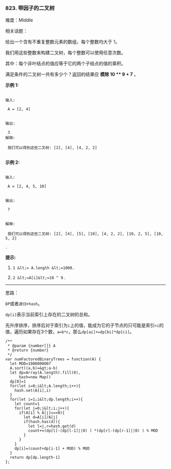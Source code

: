 ### 823. 带因子的二叉树

难度：Middle

相关话题：

给出一个含有不重复整数元素的数组，每个整数均大于 1。



我们用这些整数来构建二叉树，每个整数可以使用任意次数。



其中：每个非叶结点的值应等于它的两个子结点的值的乘积。



满足条件的二叉树一共有多少个？返回的结果应 **模除 10 ** 9 + 7** 。







 **示例 1:** 





```

输入:

 A = [2, 4]


输出:

 3
解释:

 我们可以得到这些二叉树: [2], [4], [4, 2, 2]


```

 **示例 2:** 





```

输入:

 A = [2, 4, 5, 10]


输出:

 7


解释:

 我们可以得到这些二叉树: [2], [4], [5], [10], [4, 2, 2], [10, 2, 5], [10, 5, 2]

.
```





 **提示:** 





1.  `1 &lt;= A.length &lt;=1000.` 

2.  `2 &lt;=A[i]&lt;=10 ^ 9` .






-----

思路：

`DP`或者`递归+hash`。

`dp[i]`表示当前索引上存在的二叉树的总和。

先升序排序，排序后对于索引为`i`上的值，能成为它的子节点的只可能是索引`<i`的值，遍历如果存在3个数，`a=b*c`，那么`dp[ai]+=dp[bi]*dp[ci]`。


```
/**
 * @param {number[]} A
 * @return {number}
 */
var numFactoredBinaryTrees = function(A) {
  let MOD=1000000007
  A.sort((a,b)=&gt;a-b)
  let dp=Array(A.length).fill(0),
      hash=new Map()
  dp[0]=1
  for(let i=0;i&lt;A.length;i++){
    hash.set(A[i],i)
  }
  for(let i=1;i&lt;dp.length;i++){
    let count=1
    for(let j=0;j&lt;i;j++){
      if(A[i] % A[j]===0){
        let d=A[i]/A[j]
        if(hash.has(d)){
          let l=j,r=hash.get(d)
          count+=(dp[l]-(dp[l-1]||0) ) *(dp[r]-(dp[r-1]||0) ) % MOD
        }
      }
    }
    dp[i]=(count+dp[i-1] + MOD) % MOD
  }
  return dp[dp.length-1]
};



```
